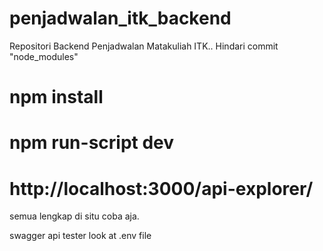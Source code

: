 # penjadwalan_itk_backend

Repositori Backend Penjadwalan Matakuliah ITK.. Hindari commit &#34;node_modules&#34;

# npm install

# npm run-script dev

# http://localhost:3000/api-explorer/
semua lengkap di situ coba aja.

swagger api tester
look at .env file
